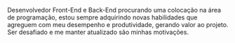Desenvolvedor Front-End e Back-End procurando uma colocação na área de 
programação, estou sempre adquirindo novas habilidades que agreguem com meu 
desempenho e produtividade, gerando valor ao projeto. Ser desafiado e me manter 
atualizado são minhas motivações.

